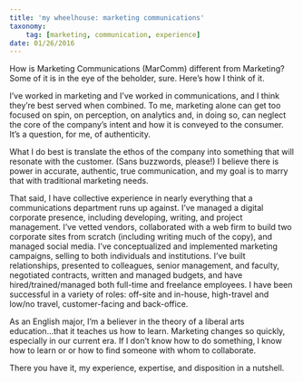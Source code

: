 ```yaml
---
title: 'my wheelhouse: marketing communications'
taxonomy:
    tag: [marketing, communication, experience]
date: 01/26/2016
---
```

How is Marketing Communications (MarComm) different from Marketing? Some of it is in the eye of the beholder, sure. Here’s how I think of it.

I’ve worked in marketing and I’ve worked in communications, and I think they’re best served when combined. To me, marketing alone can get too focused on spin, on perception, on analytics and, in doing so, can neglect the core of the company’s intent and how it is conveyed to the consumer. It’s a question, for me, of authenticity.

What I do best is translate the ethos of the company into something that will resonate with the customer. (Sans buzzwords, please!) I believe there is power in accurate, authentic, true communication, and my goal is to marry that with traditional marketing needs. 

That said, I have collective experience in nearly everything that a communications department runs up against. I’ve managed a digital corporate presence, including developing, writing, and project management. I’ve vetted vendors, collaborated with a web firm to build two corporate sites from scratch (including writing much of the copy), and managed social media. I’ve conceptualized and implemented marketing campaigns, selling to both individuals and institutions. I’ve built relationships, presented to colleagues, senior management, and faculty, negotiated contracts, written and managed budgets, and have hired/trained/managed both full-time and freelance employees. I have been successful in a variety of roles: off-site and in-house, high-travel and low/no travel, customer-facing and back-office. 

As an English major, I’m a believer in the theory of a liberal arts education...that it teaches us how to learn. Marketing changes so quickly, especially in our current era. If I don’t know how to do something, I know how to learn or or how to find someone with whom to collaborate.

There you have it, my experience, expertise, and disposition in a nutshell.